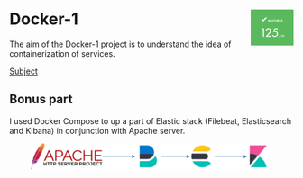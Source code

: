 # Docker-1<img src="./intra.png" alt="Docker-1 project result" width="15%" align="right"/>

The aim of the Docker-1 project is to understand the idea of containerization of services.

[Subject](./docker.en.pdf)

## Bonus part

I used Docker Compose to up a part of Elastic stack (Filebeat, Elasticsearch and Kibana) in conjunction with Apache server.

<p align="center"><img src="./bonus.svg" alt="Docker-1 project bonus part scheme" width="85%"/></p>
